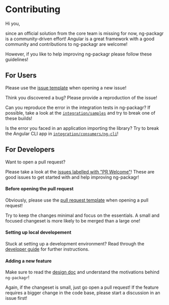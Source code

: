 # Contributing

Hi you,

since an official solution from the core team is missing for now,
ng-packagr is a community-driven effort!
Angular is a great framework with a good community and
contributions to ng-packagr are welcome!

However, if you like to help improving ng-packagr please follow these guidelines!

## For Users

Please use the [issue template](./.github/ISSUE_TEMPLATE.md) when opening a new issue!

Think you discovered a bug?
Please provide a reproduction of the issue!

Can you reproduce the error in the integration tests in ng-packagr?
If possible, take a look at the [`integration/samples`](./integration/samples) and try to break one of these builds!

Is the error you faced in an application importing the library?
Try to break the Angular CLI app in [`integration/consumers/ng-cli`](./integration/consumers/ng-cli)!

## For Developers

Want to open a pull request?

Please take a look at the [issues labelled with "PR Welcome"](https://github.com/dherges/ng-packagr/labels/community%3A%20PR%20welcome)!
These are good issues to get started with and help improving ng-packagr!

#### Before opening the pull request

Obviously, please use the [pull request template](./.github/PULL_REQUEST_TEMPLATE.md) when opening a pull request!

Try to keep the changes minimal and focus on the essentials.
A small and focused changeset is more likely to be merged than a large one!

#### Setting up local developement

Stuck at setting up a development environment?
Read through the [developer guide](./docs/DEVELOP.md) for further instructions.

#### Adding a new feature

Make sure to read the [design doc](./docs/DESIGN.md) and understand the motivations behind `ng-packagr`!

Again, if the changeset is small, just go open a pull request!
If the feature requires a bigger change in the code base, please start a discussion in an issue first!
